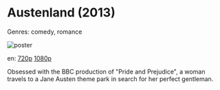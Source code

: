 # Austenland (2013)

Genres: comedy, romance

![poster](http://image.tmdb.org/t/p/w500/oyJBZ5DoOx5MVXUEe3YHJcs2FmQ.jpg)

en:
  [720p](magnet:?xt=urn:btih:9B8F516875085ED850ED2BD16476550B636D9BB3&tr=udp://glotorrents.pw:6969/announce&tr=udp://tracker.opentrackr.org:1337/announce&tr=udp://torrent.gresille.org:80/announce&tr=udp://tracker.openbittorrent.com:80&tr=udp://tracker.coppersurfer.tk:6969&tr=udp://tracker.leechers-paradise.org:6969&tr=udp://p4p.arenabg.ch:1337&tr=udp://tracker.internetwarriors.net:1337)
  [1080p](magnet:?xt=urn:btih:3648E4BA3EEC1FAA76767F27E275054A53E43876&tr=udp://glotorrents.pw:6969/announce&tr=udp://tracker.opentrackr.org:1337/announce&tr=udp://torrent.gresille.org:80/announce&tr=udp://tracker.openbittorrent.com:80&tr=udp://tracker.coppersurfer.tk:6969&tr=udp://tracker.leechers-paradise.org:6969&tr=udp://p4p.arenabg.ch:1337&tr=udp://tracker.internetwarriors.net:1337)
  


Obsessed with the BBC production of "Pride and Prejudice", a woman travels to a Jane Austen theme park in search for her perfect gentleman.